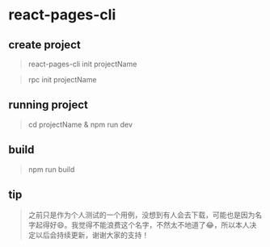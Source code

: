 # react-pages-cli

## create project
> react-pages-cli init projectName

> rpc init projectName
## running project
> cd projectName & npm run dev
## build
> npm run build

## tip
> 之前只是作为个人测试的一个用例，没想到有人会去下载，可能也是因为名字起得好😄。我觉得不能浪费这个名字，不然太不地道了😂，所以本人决定以后会持续更新，谢谢大家的支持！
